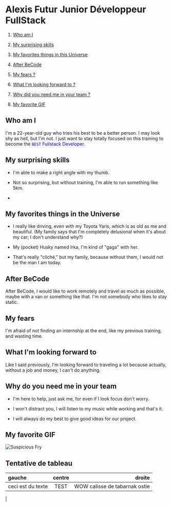# Alexis Futur Junior Développeur FullStack

1. [Who am I](#who-am-i)

2. [My surprising skills](#my-surprising-skills)

3. [My favorites things in this Universe](#my-favorites-things-in-the-universe)

4. [After BeCode](#after-becode)

5. [My fears ?](#my-fears)

6. [What I'm looking forward to ?](#what-im-looking-forward-to)

7. [Why did you need me in your team ?](#why-did-you-need-me-in-your-team)

8. [My favorite GIF](#my-favorite-gif)

## Who am I

I'm a 22-year-old guy who tries his best to be a better person. I may look shy as hell, but I'm not. I just want to stay totally focused on this training to become the<span style="color:blue"> `BEST` Fullstack Developer</span>.

## My surprising skills

- I'm able to make a right angle with my thumb.

- Not so surprising, but without training, I'm able to run something like 5km.

-

## My favorites things in the Universe

- I really like driving, even with my Toyota Yaris, which is as old as me and beautiful. (My family says that I'm completely delusional when it's about my car; I don't understand why?)

- My (pocket) Husky named Irka, I'm kind of "gaga" with her.

- That's really "cliché," but my family, because without them, I would not be the man I am today.

## After BeCode

After BeCode, I would like to work remotely and travel as much as possible, maybe with a van or something like that. I'm not somebody who likes to stay static.

## My fears

I'm afraid of not finding an internship at the end, like my previous training, and wasting time.

## What I'm looking forward to

Like I said previously, I'm looking forward to traveling a lot because actually, without a job and money, I can't do anything.

## Why do you need me in your team

- I'm here to help, just ask me, for even if I look focus don't worry.
  
- I won't distract you, I will listen to my music while working and that's it.

- I will always do my best to give good ideas for our project.

## My favorite GIF

![Suspicious Fry](https://media2.giphy.com/media/v1.Y2lkPTc5MGI3NjExdzBhbThiZXhiYTkzcnh2bzZqYmpiYWs1N25manloMG43YWd4ZHd1ayZlcD12MV9pbnRlcm5hbF9naWZfYnlfaWQmY3Q9Zw/PLFUhxdKbAAEM/giphy.gif)

## Tentative de tableau

|**gauche**|**centre**|**droite**|
|:-|:-:|-:|
|ceci est du texte|TEST|WOW calisse de tabarnak ostie|
|